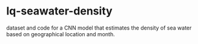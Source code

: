 # lq-seawater-density
dataset and code for a CNN model that estimates the density of sea water based on geographical location and month.
